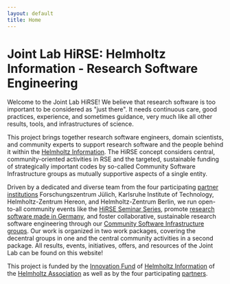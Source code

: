 ```yaml
---
layout: default
title: Home
---
```

# Joint Lab HiRSE: Helmholtz Information - Research Software Engineering

Welcome to the Joint Lab HiRSE! We believe that research software is too important to be considered as "just there". It needs continuous care, good practices, experience, and sometimes guidance, very much like all other results, tools, and infrastructures of science.

This project brings together research software engineers, domain scientists, and community experts to support research software and the people behind it within the [Helmholtz Information](https://www.helmholtz.de/en/research/research-fields/information/). The HiRSE concept considers central, community-oriented activities in RSE and the targeted, sustainable funding of strategically important codes by so-called Community Software Infrastructure groups as mutually supportive aspects of a single entity.

Driven by a dedicated and diverse team from the four participating [partner institutions](partners.html#hirse-partners) Forschungszentrum Jülich, Karlsruhe Institute of Technology, Helmholtz-Zentrum Hereon, and Helmholtz-Zentrum Berlin, we run open-to-all community events like the [HiRSE Seminar Series](series.html), promote [research software made in Germany](promo.html), and foster collaborative, sustainable research software engineering through our [Community Software Infrastructure groups](codes.html). Our work is organized in two work packages, covering the decentral groups in one and the central community activities in a second package. All results, events, initiatives, offers, and resources of the Joint Lab can be found on this website!

This project is funded by the [Innovation Fund](https://www.helmholtz.de/en/transfer/helmholtz-association-transfer-instruments/innovation-fund-of-the-helmholtz-centers/) of [Helmholtz Information](https://www.helmholtz.de/en/research/research-fields/information/) of the [Helmholtz Association](https://www.helmholtz.de/en/) as well as by the four participating [partners](partners.html#hirse-partners). 
